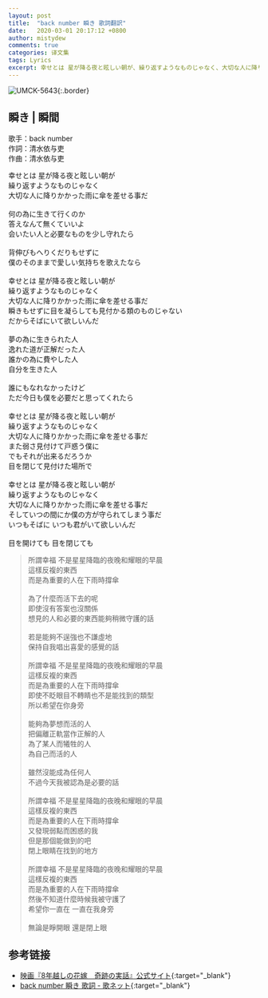 ```yaml
---
layout: post
title:  "back number 瞬き 歌詞翻訳"
date:   2020-03-01 20:17:12 +0800
author: mistydew
comments: true
categories: 译文集
tags: Lyrics
excerpt: 幸せとは 星が降る夜と眩しい朝が、繰り返すようなものじゃなく、大切な人に降りかかった雨に傘を差せる事だ。
---
```

![UMCK-5643](https://mistydew.github.io/assets/images/cover/misc/UMCK-5643.jpg){:.border}

## 瞬き | 瞬間

歌手：back number<br>
作詞：清水依与吏<br>
作曲：清水依与吏

<div class="lyric-original">
<p>
幸せとは 星が降る夜と眩しい朝が<br>
繰り返すようなものじゃなく<br>
大切な人に降りかかった雨に傘を差せる事だ<br>
<br>
何の為に生きて行くのか<br>
答えなんて無くていいよ<br>
会いたい人と必要なものを少し守れたら<br>
<br>
背伸びもへりくだりもせずに<br>
僕のそのままで愛しい気持ちを歌えたなら<br>
<br>
幸せとは 星が降る夜と眩しい朝が<br>
繰り返すようなものじゃなく<br>
大切な人に降りかかった雨に傘を差せる事だ<br>
瞬きもせずに目を凝らしても見付かる類のものじゃない<br>
だからそばにいて欲しいんだ<br>
<br>
夢の為に生きられた人<br>
逸れた道が正解だった人<br>
誰かの為に費やした人<br>
自分を生きた人<br>
<br>
誰にもなれなかったけど<br>
ただ今日も僕を必要だと思ってくれたら<br>
<br>
幸せとは 星が降る夜と眩しい朝が<br>
繰り返すようなものじゃなく<br>
大切な人に降りかかった雨に傘を差せる事だ<br>
また弱さ見付けて戸惑う僕に<br>
でもそれが出来るだろうか<br>
目を閉じて見付けた場所で<br>
<br>
幸せとは 星が降る夜と眩しい朝が<br>
繰り返すようなものじゃなく<br>
大切な人に降りかかった雨に傘を差せる事だ<br>
そしていつの間にか僕の方が守られてしまう事だ<br>
いつもそばに いつも君がいて欲しいんだ<br>
<br>
目を開けても 目を閉じても
</p>
</div>

<div class="lyric-translation">
<blockquote>
所謂幸福 不是星星降臨的夜晚和耀眼的早晨<br>
這樣反複的東西<br>
而是為重要的人在下雨時撐傘<br>
<br>
為了什麼而活下去的呢<br>
即使沒有答案也沒關係<br>
想見的人和必要的東西能夠稍微守護的話<br>
<br>
若是能夠不逞強也不謙虛地<br>
保持自我唱出喜愛的感覺的話<br>
<br>
所謂幸福 不是星星降臨的夜晚和耀眼的早晨<br>
這樣反複的東西<br>
而是為重要的人在下雨時撐傘<br>
即使不眨眼目不轉睛也不是能找到的類型<br>
所以希望在你身旁<br>
<br>
能夠為夢想而活的人<br>
把偏離正軌當作正解的人<br>
為了某人而犧牲的人<br>
為自己而活的人<br>
<br>
雖然沒能成為任何人<br>
不過今天我被認為是必要的話<br>
<br>
所謂幸福 不是星星降臨的夜晚和耀眼的早晨<br>
這樣反複的東西<br>
而是為重要的人在下雨時撐傘<br>
又發現弱點而困惑的我<br>
但是那個能做到的吧<br>
閉上眼睛在找到的地方<br>
<br>
所謂幸福 不是星星降臨的夜晚和耀眼的早晨<br>
這樣反複的東西<br>
而是為重要的人在下雨時撐傘<br>
然後不知道什麼時候我被守護了<br>
希望你一直在 一直在我身旁<br>
<br>
無論是睜開眼 還是閉上眼
</blockquote>
</div>

## 参考链接

* [映画『8年越しの花嫁　奇跡の実話』公式サイト](https://8nengoshi.jp){:target="_blank"}
* [back number 瞬き 歌詞 - 歌ネット](https://www.uta-net.com/song/239017){:target="_blank"}
